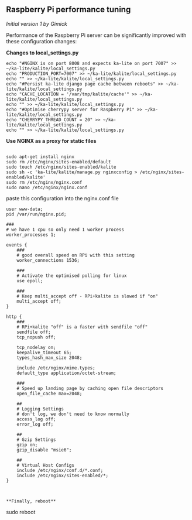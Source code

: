## Raspberry Pi performance tuning

*Initial version 1 by Gimick*

Performance of the Raspberry Pi server can be significantly improved with these configuration changes:


**Changes to local_settings.py**

```
echo "#NGINX is on port 8008 and expects ka-lite on port 7007" >> ~/ka-lite/kalite/local_settings.py
echo "PRODUCTION_PORT=7007" >> ~/ka-lite/kalite/local_settings.py
echo "" >> ~/ka-lite/kalite/local_settings.py
echo "#Persist ka-lite django page cache between reboots" >> ~/ka-lite/kalite/local_settings.py
echo "CACHE_LOCATION = '/var/tmp/kalite/cache'" >> ~/ka-lite/kalite/local_settings.py
echo "" >> ~/ka-lite/kalite/local_settings.py
echo "#Optimise cherrypy server for Raspberry Pi" >> ~/ka-lite/kalite/local_settings.py
echo "CHERRYPY_THREAD_COUNT = 20" >> ~/ka-lite/kalite/local_settings.py
echo "" >> ~/ka-lite/kalite/local_settings.py

```

**Use NGINX as a proxy for static files**

```

sudo apt-get install nginx
sudo rm /etc/nginx/sites-enabled/default
sudo touch /etc/nginx/sites-enabled/kalite
sudo sh -c 'ka-lite/kalite/manage.py nginxconfig > /etc/nginx/sites-enabled/kalite'
sudo rm /etc/nginx/nginx.conf
sudo nano /etc/nginx/nginx.conf 

```

paste this configuration into the nginx.conf file

```
user www-data;
pid /var/run/nginx.pid;

###
# we have 1 cpu so only need 1 worker process
worker_processes 1;

events {
	###
	# good overall speed on RPi with this setting
	worker_connections 1536;

	###
	# Activate the optimised polling for linux 
	use epoll;

	###
	# Keep multi_accept off - RPi+kalite is slowed if "on"
	multi_accept off;
}

http {
	###
	# RPi+kalite "off" is a faster with sendfile "off"
	sendfile off;
	tcp_nopush off;
	
	tcp_nodelay on;
	keepalive_timeout 65;
	types_hash_max_size 2048;

	include /etc/nginx/mime.types;
	default_type application/octet-stream;
	
	###
	# Speed up landing page by caching open file descriptors
	open_file_cache max=2048;
        
	##
	# Logging Settings
	# don't log, we don't need to know normally
	access_log off;
	error_log off;

	##
	# Gzip Settings
	gzip on;
	gzip_disable "msie6";

	##
	# Virtual Host Configs
	include /etc/nginx/conf.d/*.conf;
	include /etc/nginx/sites-enabled/*;
}



**Finally, reboot**

```
sudo reboot

```
